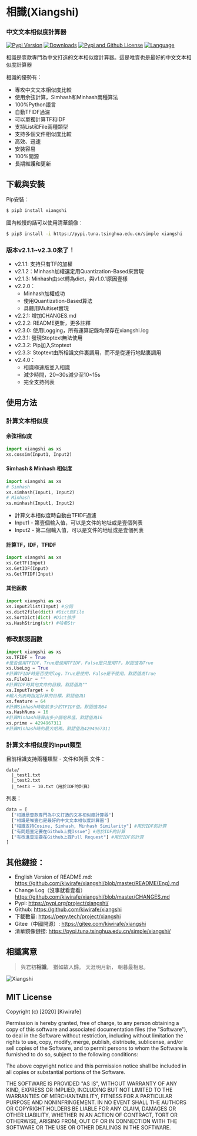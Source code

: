 # 相識(Xiangshi)

### 中文文本相似度計算器
[![Pypi Version](https://img.shields.io/pypi/v/xiangshi?label=Pypi%20Version)](https://img.shields.io/pypi/v/xiangshi)
[![Downloads](https://pepy.tech/badge/xiangshi)](https://pepy.tech/project/xiangshi)
[![Pypi and Github License](https://img.shields.io/pypi/l/xiangshi?label=Pypi%20and%20Github%20License)](https://img.shields.io/github/license/kiwirafe/xiangshi)
[![Language](https://img.shields.io/github/languages/top/kiwirafe/xiangshi)](https://github.com/kiwirafe/xiangshi)

相識是壹款專門為中文打造的文本相似度計算器。這是唯壹也是最好的中文文本相似度計算器

相識的優勢有：
  - 專攻中文文本相似度比較
  - 使用余弦計算，Simhash和Minhash兩種算法
  - 100%Python語言
  - 自動TFIDF過濾
  - 可以單獨計算TF和IDF
  - 支持List和File兩種類型
  - 支持多個文件相似度比較
  - 高效、迅速
  - 安裝容易
  - 100%開源
  - 長期維護和更新

## 下載與安裝
Pip安裝：
```sh
$ pip3 install xiangshi
```
國內較慢的話可以使用清華鏡像：
```sh
$ pip3 install -i https://pypi.tuna.tsinghua.edu.cn/simple xiangshi
```

### 版本v2.1.1~v2.3.0來了！
  - v2.1.1: 支持只有TF的加權
  - v2.1.2：Minhash加權選定用Quantization-Based來實現
  - v2.1.3: Minhash由set轉為dict，與v1.0.1原因壹樣
  - v2.2.0：
    - Minhash加權成功
    - 使用Quantization-Based算法
    - 具體用Multiset實現
  - v2.2.1: 增加CHANGES.md
  - v2.2.2: README更新，更多註釋
  - v2.3.0: 使用Logging，所有運算記錄均保存在xiangshi.log
  - v2.3.1: 發現Stoptext無法使用
  - v2.3.2: Pip加入Stoptext
  - v2.3.3: Stoptext由所相識文件裏調用，而不是從運行地點裏調用
  - v2.4.0：
    - 相識極速版並入相識
    - 減少時間，20~30s減少至10~15s
    - 完全支持列表

## 使用方法
### 計算文本相似度
#### 余弦相似度
```python
import xiangshi as xs
xs.cossim(Input1, Input2)
```
#### Simhash & Minhash 相似度
```python
import xiangshi as xs
# Simhash
xs.simhash(Input1, Input2)
# Minhash
xs.minhash(Input1, Input2)
```
 - 計算文本相似度時自動由TFIDF過濾
 - Input1 - 第壹個輸入值，可以是文件的地址或是壹個列表
 - Input2 - 第二個輸入值，可以是文件的地址或是壹個列表

#### 計算TF，IDF，TFIDF
```python
import xiangshi as xs
xs.GetTF(Input)
xs.GetIDF(Input)
xs.GetTFIDF(Input)
```
#### 其他函數
```python
import xiangshi as xs
xs.input2list(Input) #分詞
xs.dict2file(dict) #Dict到File
xs.SortDict(dict) #Dict排序
xs.HashString(str) #哈希Str
```

### 修改默認函數
```python
import xiangshi as xs
xs.TFIDF = True 
#是否使用TFIDF，True是使用TFIDF，False是只是用TF。默認值為True
xs.UseLog = True
#計算TFIDF時是否使用log，True是使用，False是不使用。默認值為True
xs.FileDir = ""
#計算IDF時其他文件的目錄。默認值為""
xs.InputTarget = 0
#輸入列表時指定計算的目標。默認值為1
xs.feature = 64
#計算Simhash時取前多少的TFIDF值。默認值為64
xs.HashNums = 16
#計算Minhash時算出多少個哈希值。默認值為16
xs.prime = 4294967311
#計算Minhash時的最大哈希。默認值為4294967311
```

### 計算文本相似度的Input類型
目前相識支持兩種類型 - 文件和列表
文件：
```
data/
  |_test1.txt
  |_test2.txt
  |_test3 ~ 10.txt（用於IDF的計算）
```
列表：
```py
data = [
  ["相識是壹款專門為中文打造的文本相似度計算器"]
  ["相識是唯壹也是最好的中文文本相似度計算器"]
  ["相識支持Cosine, Simhash, Minhash Similarity"] #用於IDF的計算
  ["有問題壹定要在Github上提Issue"] #用於IDF的計算
  ["有改進壹定要在Github上提Pull Request"] #用於IDF的計算
]
```

## 其他鏈接：
  - English Version of README.md:
  https://github.com/kiwirafe/xiangshi/blob/master/README(Eng).md
  - Change Log（沒事就看壹看）
  https://github.com/kiwirafe/xiangshi/blob/master/CHANGES.md
  - Pypi: 
  https://pypi.org/project/xiangshi/
  - Github:
  https://github.com/kiwirafe/xiangshi
  - 下載數量:
  https://pepy.tech/project/xiangshi
  - Gitee（中國開源）:
  https://gitee.com/kiwirafe/xiangshi
  - 清華鏡像鏈接:
  https://pypi.tuna.tsinghua.edu.cn/simple/xiangshi/

## 相識寓意
>與君初**相識**，
猶如故人歸。
天涯明月新，
朝暮最相思。

![Xiangshi](https://imgur.com/zoAnNfx.jpg)

## MIT License
Copyright (c) [2020] [Kiwirafe]

Permission is hereby granted, free of charge, to any person obtaining a copy
of this software and associated documentation files (the "Software"), to deal
in the Software without restriction, including without limitation the rights
to use, copy, modify, merge, publish, distribute, sublicense, and/or sell
copies of the Software, and to permit persons to whom the Software is
furnished to do so, subject to the following conditions:

The above copyright notice and this permission notice shall be included in all
copies or substantial portions of the Software.

THE SOFTWARE IS PROVIDED "AS IS", WITHOUT WARRANTY OF ANY KIND, EXPRESS OR
IMPLIED, INCLUDING BUT NOT LIMITED TO THE WARRANTIES OF MERCHANTABILITY,
FITNESS FOR A PARTICULAR PURPOSE AND NONINFRINGEMENT. IN NO EVENT SHALL THE
AUTHORS OR COPYRIGHT HOLDERS BE LIABLE FOR ANY CLAIM, DAMAGES OR OTHER
LIABILITY, WHETHER IN AN ACTION OF CONTRACT, TORT OR OTHERWISE, ARISING FROM,
OUT OF OR IN CONNECTION WITH THE SOFTWARE OR THE USE OR OTHER DEALINGS IN THE
SOFTWARE.